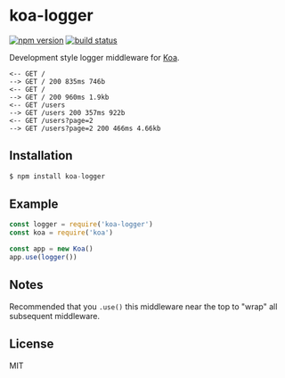 
# koa-logger

[![npm version][npm-image]][npm-url]
[![build status][travis-image]][travis-url]

 Development style logger middleware for [Koa](https://github.com/koajs/koa).

```
<-- GET /
--> GET / 200 835ms 746b
<-- GET /
--> GET / 200 960ms 1.9kb
<-- GET /users
--> GET /users 200 357ms 922b
<-- GET /users?page=2
--> GET /users?page=2 200 466ms 4.66kb
```

## Installation

```js
$ npm install koa-logger
```

## Example

```js
const logger = require('koa-logger')
const koa = require('koa')

const app = new Koa()
app.use(logger())
```

## Notes

  Recommended that you `.use()` this middleware near the top
  to "wrap" all subsequent middleware.

## License

  MIT

[npm-image]: https://img.shields.io/npm/v/koa-logger.svg?style=flat-square
[npm-url]: https://www.npmjs.com/package/koa-logger
[travis-image]: https://img.shields.io/travis/koajs/logger.svg?style=flat-square
[travis-url]: https://travis-ci.org/koajs/logger

